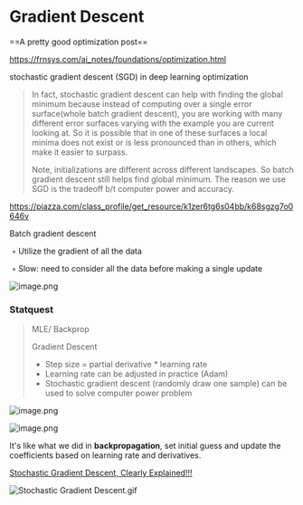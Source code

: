 # Gradient Descent

==A pretty good optimization post== 

https://frnsys.com/ai_notes/foundations/optimization.html

stochastic gradient descent (SGD) in deep learning optimization

> In fact, stochastic gradient descent can help with finding the global minimum because instead of computing over a single error surface(whole batch gradient descent), you are working with many different error surfaces varying with the example you are current looking at. So it is possible that in one of these surfaces a local minima does not exist or is less pronounced than in others, which make it easier to surpass.
>
> Note, initializations are different across different landscapes. So batch gradient descent still helps find global minimum. The reason we use SGD is the tradeoff b/t computer power and accuracy.





https://piazza.com/class_profile/get_resource/k1zer6tg6s04bb/k68sgzg7o0646v

Batch gradient descent 

​	◦ Utilize the gradient of all the data 

​	◦ Slow: need to consider all the data before making a single update





![image.png](https://i.loli.net/2020/02/11/cY1m3xL45gfjIA9.png)



















### Statquest

> MLE/ Backprop
>
> Gradient Descent
>
> - Step size = partial derivative * learning rate
> - Learning rate can be adjusted in practice (Adam)
> - Stochastic gradient descent (randomly draw one sample) can be used to solve computer power problem



![image.png](https://i.loli.net/2020/01/08/LMyJxtAmGh2P1VT.png)



![image.png](https://i.loli.net/2020/01/08/zsPbTFahqgvIGf6.png)



It's like what we did in **backpropagation**, set initial guess and update the coefficients based on learning rate and derivatives. 



[Stochastic Gradient Descent, Clearly Explained!!!](https://www.youtube.com/watch?v=vMh0zPT0tLI&feature=youtu.be)



![Stochastic Gradient Descent.gif](https://i.loli.net/2020/01/08/YEjAcgrywVs2p8u.gif)





